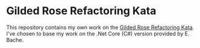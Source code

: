 # Gilded Rose Refactoring Kata

This repository contains my own work on the [Gilded Rose Refactoring Kata](https://github.com/emilybache/GildedRose-Refactoring-Kata).
I've chosen to base my work on the .Net Core (C#) version provided by E. Bache.

